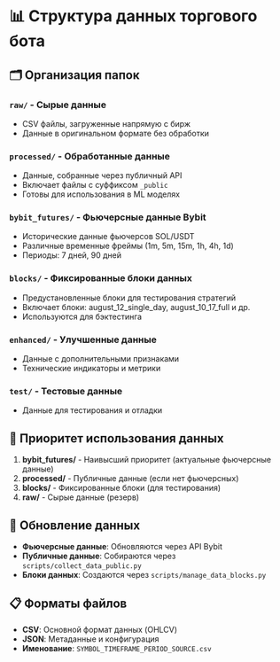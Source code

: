 # 📊 Структура данных торгового бота

## 🗂️ Организация папок

### `raw/` - Сырые данные
- CSV файлы, загруженные напрямую с бирж
- Данные в оригинальном формате без обработки

### `processed/` - Обработанные данные
- Данные, собранные через публичный API
- Включает файлы с суффиксом `_public`
- Готовы для использования в ML моделях

### `bybit_futures/` - Фьючерсные данные Bybit
- Исторические данные фьючерсов SOL/USDT
- Различные временные фреймы (1m, 5m, 15m, 1h, 4h, 1d)
- Периоды: 7 дней, 90 дней

### `blocks/` - Фиксированные блоки данных
- Предустановленные блоки для тестирования стратегий
- Включает блоки: august_12_single_day, august_10_17_full и др.
- Используются для бэктестинга

### `enhanced/` - Улучшенные данные
- Данные с дополнительными признаками
- Технические индикаторы и метрики

### `test/` - Тестовые данные
- Данные для тестирования и отладки

## 📁 Приоритет использования данных

1. **bybit_futures/** - Наивысший приоритет (актуальные фьючерсные данные)
2. **processed/** - Публичные данные (если нет фьючерсных)
3. **blocks/** - Фиксированные блоки (для тестирования)
4. **raw/** - Сырые данные (резерв)

## 🔄 Обновление данных

- **Фьючерсные данные**: Обновляются через API Bybit
- **Публичные данные**: Собираются через `scripts/collect_data_public.py`
- **Блоки данных**: Создаются через `scripts/manage_data_blocks.py`

## 📋 Форматы файлов

- **CSV**: Основной формат данных (OHLCV)
- **JSON**: Метаданные и конфигурация
- **Именование**: `SYMBOL_TIMEFRAME_PERIOD_SOURCE.csv`
